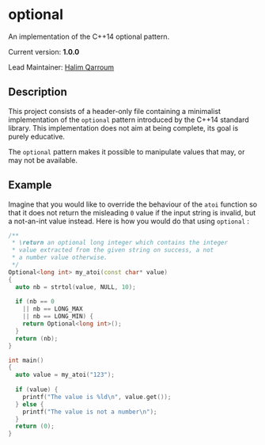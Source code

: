 # optional

An implementation of the C++14 optional pattern.

Current version: **1.0.0**

Lead Maintainer: [Halim Qarroum](mailto:hqm.post@gmail.com)

## Description

This project consists of a header-only file containing a minimalist implementation of the `optional` pattern introduced by the C++14 standard library. This implementation does not aim at being complete, its goal is purely educative.

The `optional` pattern makes it possible to manipulate values that may, or may not be available.

## Example

Imagine that you would like to override the behaviour of the `atoi` function so that it does not return the misleading `0` value if the input string is invalid, but a not-an-int value instead. Here is how you would do that using `optional` :

```c++
/**
 * \return an optional long integer which contains the integer
 * value extracted from the given string on success, a not
 * a number value otherwise.
 */
Optional<long int> my_atoi(const char* value)
{
  auto nb = strtol(value, NULL, 10);
  
  if (nb == 0
    || nb == LONG_MAX
    || nb == LONG_MIN) {
    return Optional<long int>();
  }
  return (nb);
}

int main()
{
  auto value = my_atoi("123");
  
  if (value) {
    printf("The value is %ld\n", value.get());
  } else {
    printf("The value is not a number\n");
  }
  return (0);
}
```
